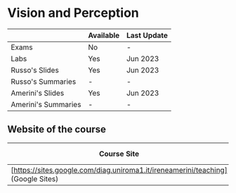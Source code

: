 # Vision and Perception

|   | Available | Last Update |
| ------------- | ------------- | ------------ |
| Exams | No | - |
| Labs  | Yes | Jun 2023 |
| Russo's Slides | Yes | Jun 2023 |
| Russo's Summaries | - | - |
| Amerini's Slides | Yes | Jun 2023 |
| Amerini's Summaries | - | - |

## Website of the course

|  Course Site | Last Update |
| ------------- | ------------- | 
| [https://sites.google.com/diag.uniroma1.it/ireneamerini/teaching] (Google Sites) | 2023 |
